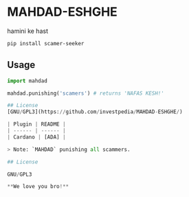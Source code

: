 # MAHDAD-ESHGHE
hamini ke hast

```bash
pip install scamer-seeker
```

## Usage

```python
import mahdad

mahdad.punishing('scamers') # returns 'NAFAS KESH!'

## License
[GNU/GPL3](https://github.com/investpedia/MAHDAD-ESHGHE/)

| Plugin | README |
| ------ | ------ |
| Cardano | [ADA] |

> Note: `MAHDAD` punishing all scammers.

## License

GNU/GPL3

**We love you bro!**
